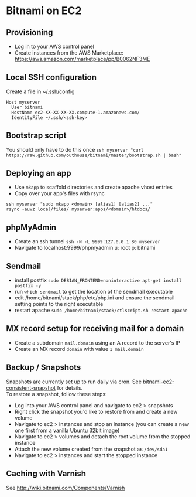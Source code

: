 # Bitnami on EC2

## Provisioning
* Log in to your AWS control panel
* Create instances from the AWS Marketplace: https://aws.amazon.com/marketplace/pp/B0062NF3ME

## Local SSH configuration
Create a file in ~/.ssh/config  
```
Host myserver
  User bitnami
  HostName ec2-XX-XX-XX-XX.compute-1.amazonaws.com/
  IdentityFile ~/.ssh/<ssh-key>
```

## Bootstrap script
You should only have to do this once
`ssh myserver "curl https://raw.github.com/outhouse/bitnami/master/bootstrap.sh | bash"`

## Deploying an app
* Use `mkapp` to scaffold directories and create apache vhost entries
* Copy over your app's files with rsync  

```
ssh myserver "sudo mkapp <domain> [alias1] [alias2] ..."
rsync -auvz local/files/ myserver:apps/<domain>/htdocs/
```

## phpMyAdmin
* Create an ssh tunnel `ssh -N -L 9999:127.0.0.1:80 myserver`
* Navigate to localhost:9999/phpmyadmin u: root p: bitnami

## Sendmail
* install postfix `sudo DEBIAN_FRONTEND=noninteractive apt-get install postfix -y`
* run `which sendmail` to get the location of the sendmail executable
* edit /home/bitnami/stack/php/etc/php.ini and ensure the sendmail setting points to the right executable
* restart apache `sudo /home/bitnami/stack/ctlscript.sh restart apache`

## MX record setup for receiving mail for a domain
* Create a subdomain `mail.domain` using an A record to the server's IP
* Create an MX record `domain` with value `1 mail.domain`

## Backup / Snapshots
Snapshots are currently set up to run daily via cron. See [bitnami-ec2-consistent-snapshot](https://github.com/jessetane/bitnami-ec2-consistent-snapshot) for details.  
To restore a snapshot, follow these steps:  
* Log into your AWS control panel and navigate to ec2 > snapshots
* Right click the snapshot you'd like to restore from and create a new volume
* Navigate to ec2 > instances and stop an instance (you can create a new one first from a vanilla Ubuntu 32bit image)
* Navigate to ec2 > volumes and detach the root volume from the stopped instance
* Attach the new volume created from the snapshot as `/dev/sda1`
* Navigate to ec2 > instances and start the stopped instance

## Caching with Varnish
See http://wiki.bitnami.com/Components/Varnish
